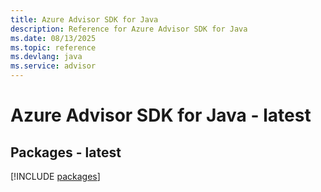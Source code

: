 ```yaml
---
title: Azure Advisor SDK for Java
description: Reference for Azure Advisor SDK for Java
ms.date: 08/13/2025
ms.topic: reference
ms.devlang: java
ms.service: advisor
---
```

# Azure Advisor SDK for Java - latest
## Packages - latest
[!INCLUDE [packages](advisor-index.md)]